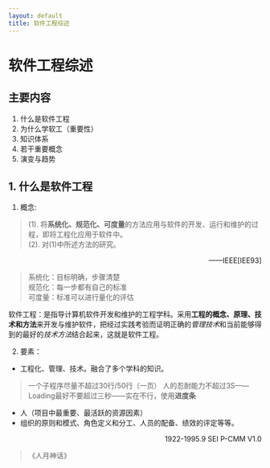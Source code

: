 ```yaml
---
layout: default
title: 软件工程综述
---
```

# 软件工程综述

## 主要内容

1. 什么是软件工程
2. 为什么学软工（重要性）
3. 知识体系
4. 若干重要概念
5. 演变与趋势

## 1. 什么是软件工程

1. 概念:
> (1). 将**系统化、规范化、可度量**的方法应用与软件的开发、运行和维护的过程，即将工程化应用于软件中。  
> (2). 对(1)中所述方法的研究。  
<p style="text-align: right">——IEEE[IEE93]</p>

> 系统化：目标明确，步骤清楚  
> 规范化：每一步都有自己的标准  
> 可度量：标准可以进行量化的评估  

软件工程：是指导计算机软件开发和维护的工程学科。采用**工程的概念、原理、技术和方法**来开发与维护软件，把经过实践考验而证明正确的*管理技术*和当前能够得到的最好的*技术方法*结合起来，这就是软件工程。  

2. 要素：
* 工程化、管理、技术。融合了多个学科的知识。  
> 一个子程序尽量不超过30行/50行（一页）
> 人的忍耐能力不超过3S——Loading最好不要超过三秒——实在不行，使用**进度条**  
* 人（项目中最重要、最活跃的资源因素）
* 组织的原则和模式、角色定义和分工、人员的配备、绩效的评定等等。
<p style="text-align: right">1922-1995.9 SEI  P-CMM V1.0</p>

> 《人月神话》